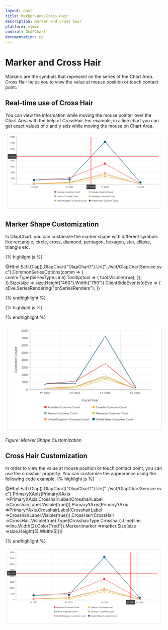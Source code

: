 ```yaml
---
layout: post
title: Marker-and-Cross-Hair
description: marker and cross hair 
platform: ejmvc
control: OLAPChart
documentation: ug
---
```


# Marker and Cross Hair 

Markers are the symbols that represent on the series of the Chart Area. Cross Hair helps you to view the value at mouse position or touch contact point.

## Real-time use of Cross Hair

You can view the information while moving the mouse pointer over the Chart Area with the help of CrossHair. For example, in a line chart you can get exact values of x and y axis while moving the mouse on Chart Area.



![](Marker-and-Cross-Hair_images/Marker-and-Cross-Hair_img1.png)



## Marker Shape Customization 

In OlapChart, you can customize the marker shape with different symbols like rectangle, circle, cross, diamond, pentagon, hexagon, star, ellipse, triangle etc.

{% highlight js %}

@Html.EJ().Olap().OlapChart("OlapChart1").Url("../wcf/OlapChartService.svc").CommonSeriesOptions(comm => 
{ comm.Type(SeriesType.Line).Tooltip(tool => { tool.Visible(true); }); }).Size(size => 
size.Height("460").Width("750")).ClientSideEvents(oEve => { oEve.SeriesRendering("onSeriesRenders"); })

{% endhighlight  %}

{% highlight js %}
<script type="text/javascript">

function onSeriesRenders(args) {

   for (var seriescount = 0; seriescount < this.model.series.length; seriescount++)

       this.model.series[seriescount].marker.shape = "Triangle";

}

</script>

{% endhighlight  %}



![](Marker-and-Cross-Hair_images/Marker-and-Cross-Hair_img2.png)

_Figure: Marker Shape Customization_

## Cross Hair Customization 

In order to view the value at mouse position or touch contact point, you can use the crosshair property. You can customize the appearance using the following code example. 
{% highlight js %}

@Html.EJ().Olap().OlapChart("OlapChart1").Url("../wcf/OlapChartService.svc").PrimaryXAxis(PrimaryXAxis 
=>PrimaryXAxis.CrosshairLabel(CrosshairLabel =>CrosshairLabel.Visible(true))).PrimaryYAxis(PrimaryYAxis
=>PrimaryYAxis.CrosshairLabel(CrosshairLabel =>CrosshairLabel.Visible(true))).CrossHair(CrossHair 
=>CrossHair.Visible(true).Type(CrosshairType.Crosshair).Line(line =>line.Width(2).Color("red")).Marker(marker 
=>marker.Size(size =>size.Height(5).Width(5))))


{% endhighlight  %}

![](Marker-and-Cross-Hair_images/Marker-and-Cross-Hair_img3.png)



